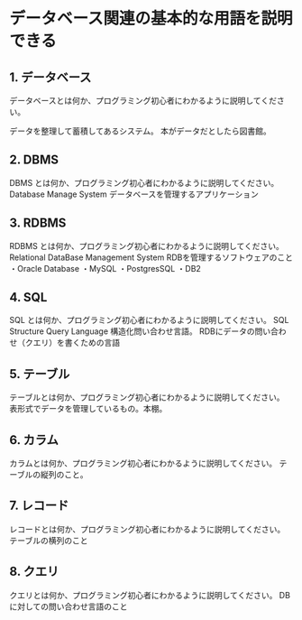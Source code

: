 # データベース関連の基本的な用語を説明できる
## 1. データベース
データベースとは何か、プログラミング初心者にわかるように説明してください。

データを整理して蓄積してあるシステム。
本がデータだとしたら図書館。

## 2. DBMS
DBMS とは何か、プログラミング初心者にわかるように説明してください。
Database Manage System
データベースを管理するアプリケーション
## 3. RDBMS
RDBMS とは何か、プログラミング初心者にわかるように説明してください。
Relational DataBase Management System
RDBを管理するソフトウェアのこと
・Oracle Database
・MySQL
・PostgresSQL
・DB2

## 4. SQL
SQL とは何か、プログラミング初心者にわかるように説明してください。
SQL Structure Query Language
構造化問い合わせ言語。
RDBにデータの問い合わせ（クエリ）を書くための言語

## 5. テーブル
テーブルとは何か、プログラミング初心者にわかるように説明してください。
表形式でデータを管理しているもの。本棚。

## 6. カラム
カラムとは何か、プログラミング初心者にわかるように説明してください。
テーブルの縦列のこと。

## 7. レコード
レコードとは何か、プログラミング初心者にわかるように説明してください。
テーブルの横列のこと
## 8. クエリ
クエリとは何か、プログラミング初心者にわかるように説明してください。
DBに対しての問い合わせ言語のこと